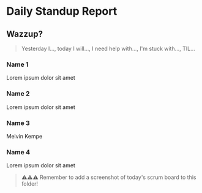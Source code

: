 # Daily Standup Report

## Wazzup?
> Yesterday I…, today I will…, I need help with…, I'm stuck with…, TIL…

### Name 1
Lorem ipsum dolor sit amet

### Name 2
Lorem ipsum dolor sit amet

### Name 3
Melvin Kempe

### Name 4
Lorem ipsum dolor sit amet


> ⚠️⚠️⚠️ Remember to add a screenshot of today's scrum board to this folder!
